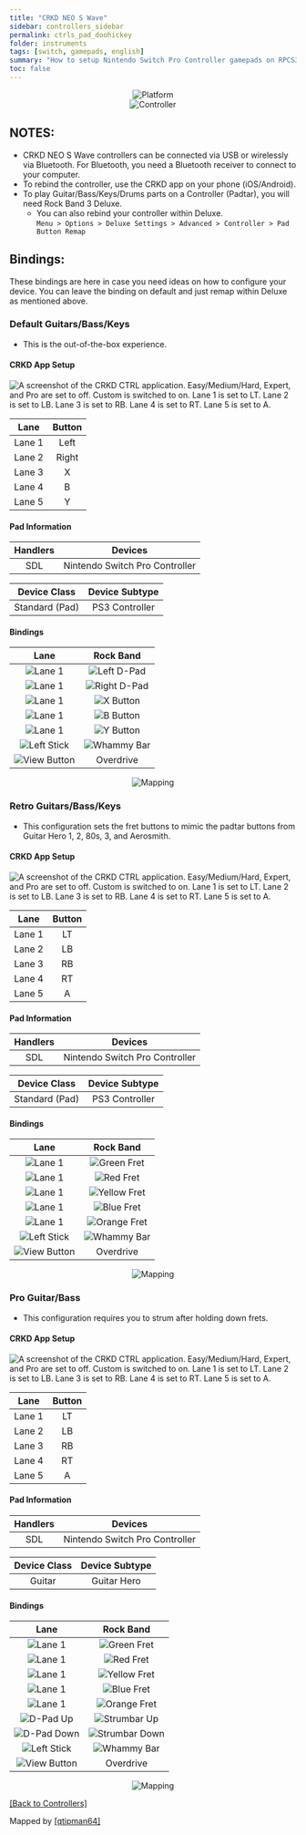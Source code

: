 ```yaml
---
title: "CRKD NEO S Wave"
sidebar: controllers_sidebar
permalink: ctrls_pad_doohickey
folder: instruments
tags: [switch, gamepads, english]
summary: "How to setup Nintendo Switch Pro Controller gamepads on RPCS3."
toc: false
---
```


<div align="center"> <img src="https://carlmylo.github.io/rb3-pc/images/instruments/plat/switch.png" alt="Platform" title="Platform"></div>

<div align="center"> <img src="https://carlmylo.github.io/rb3-pc/images/instruments/cont/swineos.png" alt="Controller" title="Controller"></div>

## NOTES:

* CRKD NEO S Wave controllers can be connected via USB or wirelessly via Bluetooth. For Bluetooth, you need a Bluetooth receiver to connect to your computer.
* To rebind the controller, use the CRKD app on your phone (iOS/Android).
* To play Guitar/Bass/Keys/Drums parts on a Controller (Padtar), you will need Rock Band 3 Deluxe.
	- You can also rebind your controller within Deluxe.  
	`Menu > Options > Deluxe Settings > Advanced > Controller > Pad Button Remap`

## Bindings:
These bindings are here in case you need ideas on how to configure your device. You can leave the binding on default and just remap within Deluxe as mentioned above.

### Default Guitars/Bass/Keys
* This is the out-of-the-box experience.

#### CRKD App Setup

![A screenshot of the CRKD CTRL application. Easy/Medium/Hard, Expert, and Pro are set to off. Custom is switched to on. Lane 1 is set to LT. Lane 2 is set to LB. Lane 3 is set to RB. Lane 4 is set to RT. Lane 5 is set to A.](https://carlmylo.github.io/rb3-pc/images/instruments/xtra/doohickey/default.jpg "CRKD CTRL")

| Lane | Button |
|:------:|:--:|
| Lane 1 | Left |
| Lane 2 | Right |
| Lane 3 | X |
| Lane 4 | B |
| Lane 5 | Y |

#### Pad Information

| Handlers | Devices |
|:--------:|:-----------------:|
| SDL | Nintendo Switch Pro Controller |

| Device Class | Device Subtype |
|:------------:|:--------------:|
| Standard (Pad) | PS3 Controller |

#### Bindings

| **Lane** | **Rock Band** |
|:------------------:|:---------------------:|
| ![Lane 1](https://carlmylo.github.io/rb3-pc/images/btns/doohickey/l1.png "Lane 1") | ![Left D-Pad](https://carlmylo.github.io/rb3-pc/images/btns/ctrls/360/dleft.png "Left D-Pad") |
| ![Lane 1](https://carlmylo.github.io/rb3-pc/images/btns/doohickey/l2.png "Lane 2") | ![Right D-Pad](https://carlmylo.github.io/rb3-pc/images/btns/ctrls/360/dright.png "Right D-Pad") |
| ![Lane 1](https://carlmylo.github.io/rb3-pc/images/btns/doohickey/l3.png "Lane 3") | ![X Button](https://carlmylo.github.io/rb3-pc/images/btns/ctrls/xbox/x.png "X Button") |
| ![Lane 1](https://carlmylo.github.io/rb3-pc/images/btns/doohickey/l4.png "Lane 4") | ![B Button](https://carlmylo.github.io/rb3-pc/images/btns/ctrls/xbox/b.png "B Button") |
| ![Lane 1](https://carlmylo.github.io/rb3-pc/images/btns/doohickey/l5.png "Lane 5") | ![Y Button](https://carlmylo.github.io/rb3-pc/images/btns/ctrls/xbox/y.png "Y Button") |
| ![Left Stick](https://carlmylo.github.io/rb3-pc/images/btns/ctrls/xbox/ls.png "Left Stick") | ![Whammy Bar](https://carlmylo.github.io/rb3-pc/images/btns/gtrs/wb.png "Whammy Bar") |
| ![View Button](https://carlmylo.github.io/rb3-pc/images/btns/ctrls/xbox/viw.png "View Button") | Overdrive |

<div align="center"> <img src="https://carlmylo.github.io/rb3-pc/images/instruments/maps/padswipromapping.png" alt="Mapping" title="Mapping"></div>

### Retro Guitars/Bass/Keys
* This configuration sets the fret buttons to mimic the padtar buttons from Guitar Hero 1, 2, 80s, 3, and Aerosmith.

#### CRKD App Setup

![A screenshot of the CRKD CTRL application. Easy/Medium/Hard, Expert, and Pro are set to off. Custom is switched to on. Lane 1 is set to LT. Lane 2 is set to LB. Lane 3 is set to RB. Lane 4 is set to RT. Lane 5 is set to A.](https://carlmylo.github.io/rb3-pc/images/instruments/xtra/doohickey/custom.jpg "CRKD CTRL")

| Lane | Button |
|:------:|:--:|
| Lane 1 | LT |
| Lane 2 | LB |
| Lane 3 | RB |
| Lane 4 | RT |
| Lane 5 | A |

#### Pad Information

| Handlers | Devices |
|:--------:|:-----------------:|
| SDL | Nintendo Switch Pro Controller |

| Device Class | Device Subtype |
|:------------:|:--------------:|
| Standard (Pad) | PS3 Controller |

#### Bindings

| **Lane** | **Rock Band** |
|:------------------:|:---------------------:|
| ![Lane 1](https://carlmylo.github.io/rb3-pc/images/btns/doohickey/l1.png "Lane 1") | ![Green Fret](https://carlmylo.github.io/rb3-pc/images/btns/gtrs/gf.png "Green Fret") |
| ![Lane 1](https://carlmylo.github.io/rb3-pc/images/btns/doohickey/l2.png "Lane 2") | ![Red Fret](https://carlmylo.github.io/rb3-pc/images/btns/gtrs/rf.png "Red Fret") |
| ![Lane 1](https://carlmylo.github.io/rb3-pc/images/btns/doohickey/l3.png "Lane 3") | ![Yellow Fret](https://carlmylo.github.io/rb3-pc/images/btns/gtrs/yf.png "Yellow Fret") |
| ![Lane 1](https://carlmylo.github.io/rb3-pc/images/btns/doohickey/l4.png "Lane 4") | ![Blue Fret](https://carlmylo.github.io/rb3-pc/images/btns/gtrs/bf.png "Blue Fret") |
| ![Lane 1](https://carlmylo.github.io/rb3-pc/images/btns/doohickey/l5.png "Lane 5") | ![Orange Fret](https://carlmylo.github.io/rb3-pc/images/btns/gtrs/of.png "Orange Fret") |
| ![Left Stick](https://carlmylo.github.io/rb3-pc/images/btns/ctrls/xbox/ls.png "Left Stick") | ![Whammy Bar](https://carlmylo.github.io/rb3-pc/images/btns/gtrs/wb.png "Whammy Bar") |
| ![View Button](https://carlmylo.github.io/rb3-pc/images/btns/ctrls/xbox/viw.png "View Button") | Overdrive |

<div align="center"> <img src="https://carlmylo.github.io/rb3-pc/images/instruments/maps/padswipromapping.png" alt="Mapping" title="Mapping"></div>

### Pro Guitar/Bass
* This configuration requires you to strum after holding down frets.

#### CRKD App Setup

![A screenshot of the CRKD CTRL application. Easy/Medium/Hard, Expert, and Pro are set to off. Custom is switched to on. Lane 1 is set to LT. Lane 2 is set to LB. Lane 3 is set to RB. Lane 4 is set to RT. Lane 5 is set to A.](https://carlmylo.github.io/rb3-pc/images/instruments/xtra/doohickey/custom.jpg "CRKD CTRL")

| Lane | Button |
|:------:|:--:|
| Lane 1 | LT |
| Lane 2 | LB |
| Lane 3 | RB |
| Lane 4 | RT |
| Lane 5 | A |

#### Pad Information

| Handlers | Devices |
|:--------:|:-----------------:|
| SDL | Nintendo Switch Pro Controller |

| Device Class | Device Subtype |
|:------------:|:--------------:|
| Guitar | Guitar Hero |

#### Bindings

| **Lane** | **Rock Band** |
|:------------------:|:---------------------:|
| ![Lane 1](https://carlmylo.github.io/rb3-pc/images/btns/doohickey/l1.png "Lane 1") | ![Green Fret](https://carlmylo.github.io/rb3-pc/images/btns/gtrs/gf.png "Green Fret") |
| ![Lane 1](https://carlmylo.github.io/rb3-pc/images/btns/doohickey/l2.png "Lane 2") | ![Red Fret](https://carlmylo.github.io/rb3-pc/images/btns/gtrs/rf.png "Red Fret") |
| ![Lane 1](https://carlmylo.github.io/rb3-pc/images/btns/doohickey/l3.png "Lane 3") | ![Yellow Fret](https://carlmylo.github.io/rb3-pc/images/btns/gtrs/yf.png "Yellow Fret") |
| ![Lane 1](https://carlmylo.github.io/rb3-pc/images/btns/doohickey/l4.png "Lane 4") | ![Blue Fret](https://carlmylo.github.io/rb3-pc/images/btns/gtrs/bf.png "Blue Fret") |
| ![Lane 1](https://carlmylo.github.io/rb3-pc/images/btns/doohickey/l5.png "Lane 5") | ![Orange Fret](https://carlmylo.github.io/rb3-pc/images/btns/gtrs/of.png "Orange Fret") |
| ![D-Pad Up](https://carlmylo.github.io/rb3-pc/images/btns/ctrls/xbox/dup.png "D-Pad Up") | ![Strumbar Up](https://carlmylo.github.io/rb3-pc/images/btns/gtrs/sbu.png "Strumbar Up") |
| ![D-Pad Down](https://carlmylo.github.io/rb3-pc/images/btns/ctrls/xbox/ddown.png "D-Pad Down") | ![Strumbar Down](https://carlmylo.github.io/rb3-pc/images/btns/gtrs/sbd.png "Strumbar Up") |
| ![Left Stick](https://carlmylo.github.io/rb3-pc/images/btns/ctrls/xbox/ls.png "Left Stick") | ![Whammy Bar](https://carlmylo.github.io/rb3-pc/images/btns/gtrs/wb.png "Whammy Bar") |
| ![View Button](https://carlmylo.github.io/rb3-pc/images/btns/ctrls/xbox/viw.png "View Button") | Overdrive |

<div align="center"> <img src="https://carlmylo.github.io/rb3-pc/images/instruments/maps/padswineopro.png" alt="Mapping" title="Mapping"></div>

[[Back to Controllers]](https://carlmylo.github.io/rb3-pc/ctrls#instrument-list)

Mapped by [[qtipman64]](https://www.twitch.tv/qtipman64)